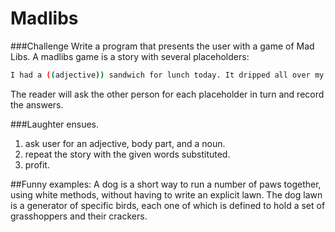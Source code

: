 # Madlibs

###Challenge
Write a program that presents the user with a game of Mad Libs. A madlibs game is a story with several placeholders:

```bash
I had a ((adjective)) sandwich for lunch today. It dripped all over my ((body part)) and ((a noun)).
```

The reader will ask the other person for each placeholder in turn and record the answers.

###Laughter ensues.

1. ask user for an adjective, body part, and a noun.
2. repeat the story with the given words substituted.
3. profit.

##Funny examples:
A dog is a short way to run a number of paws together, using white methods, without having to write an explicit lawn. The dog lawn is a generator of specific birds, each one of which is defined to hold a set of grasshoppers and their crackers.
